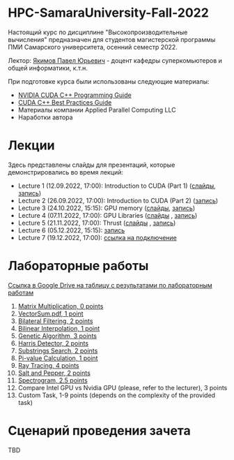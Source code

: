 # HPC-SamaraUniversity-Fall-2022
Настоящий курс по дисциплине "Высокопроизводительные вычисления" предназначен для студентов магистерской программы ПМИ Самарского университета, осенний семестр 2022.

Лектор: [Якимов Павел Юрьевич](https://ssau.ru/staff/222993132-yakimov-pavel-yurevich) - доцент кафедры суперкомьютеров и общей информатики, к.т.н.

При подготовке курса были использованы следующие материалы:
- [NVIDIA CUDA C++ Programming Guide](https://docs.nvidia.com/cuda/cuda-c-programming-guide/index.html)
- [CUDA C++ Best Practices Guide](https://docs.nvidia.com/cuda/cuda-c-best-practices-guide/index.html)
- Материалы компании Applied Parallel Computing LLC
- Наработки автора

# Лекции

Здесь представлены слайды для презентаций, которые демонстрировались во время лекций:
- Lecture 1 (12.09.2022, 17:00): Introduction to CUDA (Part 1) ([слайды](https://github.com/PavelYakimov/Samara-University-HPC-Fall-2022/files/9951766/en_Introduction.pdf), [запись](https://bbb.ssau.ru:8443/playback/presentation/2.3/7b855197043755138a8976fc3ec0076688d3e316-1662987558703))
- Lecture 2 (26.09.2022, 17:00): Introduction to CUDA (Part 2) ([запись](https://bbb.ssau.ru:8443/playback/presentation/2.3/7b855197043755138a8976fc3ec0076688d3e316-1664197156887))
- Lecture 3 (24.10.2022, 15:15): GPU memory ([слайды](https://github.com/PavelYakimov/Samara-University-HPC-Fall-2022/files/9951687/en_Memory.pdf), [запись](https://bbb.ssau.ru:8443/playback/presentation/2.3/7b855197043755138a8976fc3ec0076688d3e316-1666609796677))
- Lecture 4 (07.11.2022, 17:00): GPU Libraries ([слайды](https://github.com/PavelYakimov/Samara-University-HPC-Fall-2022/files/10056576/3_libraries.pdf)
, [запись](https://bbb.ssau.ru:8443/playback/presentation/2.3/7b855197043755138a8976fc3ec0076688d3e316-1667826043704))
- Lecture 5 (21.11.2022, 17:00): Thrust ([слайды](https://github.com/PavelYakimov/Samara-University-HPC-Fall-2022/files/10058169/4_thrust.pdf)
, [запись](https://bbb.ssau.ru:8443/playback/presentation/2.3/7b855197043755138a8976fc3ec0076688d3e316-1669034952591))
- Lecture 6 (05.12.2022, 15:15): [запись](https://bbb.ssau.ru:8443/playback/presentation/2.3/7b855197043755138a8976fc3ec0076688d3e316-1670239428160)
- Lecture 7 (19.12.2022, 17:00): [ссылка на подключение](https://bbb.ssau.ru/b/964-em4-g9g-jiu)


# Лабораторные работы

[Ссылка в Google Drive на таблицу с результатами по лабораторным работам](https://docs.google.com/spreadsheets/d/1Kp8EHr0HnTKdmAFspkasLmo9XwCChDYc7jAcR8aPMmA/edit?usp=sharing)

1. [Matrix Multiplication, 0 points](https://github.com/PavelYakimov/Samara-University-HPC-Fall-2022/blob/main/Lab0_MatMul.pdf)
2. [VectorSum.pdf, 1 point](https://github.com/PavelYakimov/Samara-University-HPC-Fall-2022/blob/main/Lab1_VectorSum.pdf)
3. [Bilateral Filtering, 2 points](https://github.com/PavelYakimov/Samara-University-HPC-Fall-2022/blob/main/bilateral.pdf)
4. [Bilinear Interpolation, 1 point](https://github.com/PavelYakimov/Samara-University-HPC-Fall-2022/blob/main/bilinear_interpolation.pdf)
5. [Genetic Algorithm, 3 points](https://github.com/PavelYakimov/Samara-University-HPC-Fall-2022/blob/main/genetic_algorithm.pdf)
6. [Harris Detector, 2 points](https://github.com/PavelYakimov/Samara-University-HPC-Fall-2022/blob/main/harris_algorithm.pdf)
7. [Substrings Search, 2 points](https://github.com/PavelYakimov/Samara-University-HPC-Fall-2022/blob/main/mass_search.pdf)
8. [Pi-value Calculation, 1 point](https://github.com/PavelYakimov/Samara-University-HPC-Fall-2022/blob/main/pi_monte_carlo.pdf)
9. [Ray Tracing, 4 points](https://github.com/PavelYakimov/Samara-University-HPC-Fall-2022/blob/main/ray_tracing.pdf)
10. [Salt and Pepper, 2 points](https://github.com/PavelYakimov/Samara-University-HPC-Fall-2022/blob/main/salt_and_pepper.pdf)
11. [Spectrogram, 2.5 points](https://github.com/PavelYakimov/Samara-University-HPC-Fall-2022/blob/main/spectrogram.pdf)
12. Compare Intel GPU vs Nvidia GPU (please, refer to the lecturer), 3 points
13. Custom Task, 1-9 points (depends on the complexity of the provided task)

# Сценарий проведения зачета

TBD
